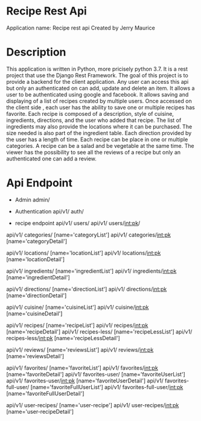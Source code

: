 # Recipe Rest Api

Application name: Recipe rest api
Created  by Jerry Maurice

# Description
This application is written in Python,  more pricisely python 3.7. It is a rest project that use the Django Rest Framework. The goal of this project is to provide a backend for the client application. 
Any user can access this api but only an authenticated on can add, update and delete an item. It allows a user to be authenticated using google and facebook. It allows saving and displaying of a list of recipes created by multiple users. Once accessed on the client side , each user has the ability  to  save one or multiple recipes has favorite.
Each recipe is composed of a description, style of cuisine, ingredients, directions, and the user who added that recipe. The list of ingredients may also  provide the locations where it can be purchased. The size needed is also part of the ingredient table. Each direction provided by the user has a length of time.
Each recipe can be place in one or multiple categories. A recipe can be a salad and be vegetable at the same time.
The viewer has the possibility to see all the reviews of a recipe but only an authenticated one can add a review.

# Api Endpoint
- Admin 
admin/


- Authentication
api/v1/ auth/


- recipe endpoint
api/v1/ users/
api/v1/ users/<int:pk>/

api/v1/ categories/ [name='categoryList']
api/v1/ categories/<int:pk> [name='categoryDetail']

api/v1/ locations/ [name='locationList']
api/v1/ locations/<int:pk> [name='locationDetail']

api/v1/ ingredients/ [name='ingredientList']
api/v1/ ingredients/<int:pk> [name='ingredientDetail']

api/v1/ directions/ [name='directionList']
api/v1/ directions/<int:pk> [name='directionDetail']

api/v1/ cuisine/ [name='cuisineList']
api/v1/ cuisine/<int:pk> [name='cuisineDetail']

api/v1/ recipes/ [name='recipeList']
api/v1/ recipes/<int:pk> [name='recipeDetail']
api/v1/ recipes-less/ [name='recipeLessList']
api/v1/ recipes-less/<int:pk> [name='recipeLessDetail']

api/v1/ reviews/ [name='reviewsList']
api/v1/ reviews/<int:pk> [name='reviewsDetail']

api/v1/ favorites/ [name='favoriteList']
api/v1/ favorites/<int:pk> [name='favoriteDetail']
api/v1/ favorites-user/ [name='favoriteUserList']
api/v1/ favorites-user/<int:pk> [name='favoriteUserDetail']
api/v1/ favorites-full-user/ [name='favoriteFullUserList']
api/v1/ favorites-full-user/<int:pk> [name='favoriteFullUserDetail']

api/v1/ user-recipes/ [name='user-recipe']
api/v1/ user-recipes/<int:pk> [name='user-recipeDetail']